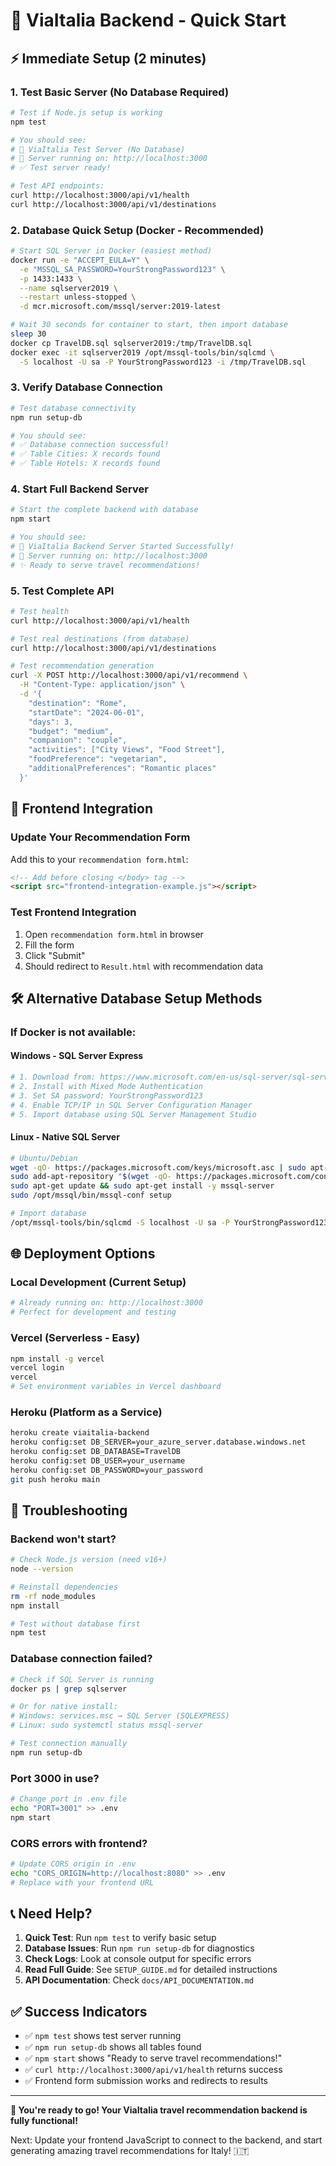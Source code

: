 # 🚀 ViaItalia Backend - Quick Start

## ⚡ Immediate Setup (2 minutes)

### 1. Test Basic Server (No Database Required)
```bash
# Test if Node.js setup is working
npm test

# You should see:
# 🧪 ViaItalia Test Server (No Database)
# 📍 Server running on: http://localhost:3000
# ✅ Test server ready!

# Test API endpoints:
curl http://localhost:3000/api/v1/health
curl http://localhost:3000/api/v1/destinations
```

### 2. Database Quick Setup (Docker - Recommended)
```bash
# Start SQL Server in Docker (easiest method)
docker run -e "ACCEPT_EULA=Y" \
  -e "MSSQL_SA_PASSWORD=YourStrongPassword123" \
  -p 1433:1433 \
  --name sqlserver2019 \
  --restart unless-stopped \
  -d mcr.microsoft.com/mssql/server:2019-latest

# Wait 30 seconds for container to start, then import database
sleep 30
docker cp TravelDB.sql sqlserver2019:/tmp/TravelDB.sql
docker exec -it sqlserver2019 /opt/mssql-tools/bin/sqlcmd \
  -S localhost -U sa -P YourStrongPassword123 -i /tmp/TravelDB.sql
```

### 3. Verify Database Connection
```bash
# Test database connectivity
npm run setup-db

# You should see:
# ✅ Database connection successful!
# ✅ Table Cities: X records found
# ✅ Table Hotels: X records found
```

### 4. Start Full Backend Server
```bash
# Start the complete backend with database
npm start

# You should see:
# 🚀 ViaItalia Backend Server Started Successfully!
# 📍 Server running on: http://localhost:3000
# ✨ Ready to serve travel recommendations!
```

### 5. Test Complete API
```bash
# Test health
curl http://localhost:3000/api/v1/health

# Test real destinations (from database)
curl http://localhost:3000/api/v1/destinations

# Test recommendation generation
curl -X POST http://localhost:3000/api/v1/recommend \
  -H "Content-Type: application/json" \
  -d '{
    "destination": "Rome",
    "startDate": "2024-06-01",
    "days": 3,
    "budget": "medium",
    "companion": "couple",
    "activities": ["City Views", "Food Street"],
    "foodPreference": "vegetarian",
    "additionalPreferences": "Romantic places"
  }'
```

## 📱 Frontend Integration

### Update Your Recommendation Form
Add this to your `recommendation form.html`:
```html
<!-- Add before closing </body> tag -->
<script src="frontend-integration-example.js"></script>
```

### Test Frontend Integration
1. Open `recommendation form.html` in browser
2. Fill the form
3. Click "Submit"
4. Should redirect to `Result.html` with recommendation data

## 🛠️ Alternative Database Setup Methods

### If Docker is not available:

#### Windows - SQL Server Express
```bash
# 1. Download from: https://www.microsoft.com/en-us/sql-server/sql-server-downloads
# 2. Install with Mixed Mode Authentication
# 3. Set SA password: YourStrongPassword123
# 4. Enable TCP/IP in SQL Server Configuration Manager
# 5. Import database using SQL Server Management Studio
```

#### Linux - Native SQL Server
```bash
# Ubuntu/Debian
wget -qO- https://packages.microsoft.com/keys/microsoft.asc | sudo apt-key add -
sudo add-apt-repository "$(wget -qO- https://packages.microsoft.com/config/ubuntu/20.04/mssql-server-2019.list)"
sudo apt-get update && sudo apt-get install -y mssql-server
sudo /opt/mssql/bin/mssql-conf setup

# Import database
/opt/mssql-tools/bin/sqlcmd -S localhost -U sa -P YourStrongPassword123 -i TravelDB.sql
```

## 🌐 Deployment Options

### Local Development (Current Setup)
```bash
# Already running on: http://localhost:3000
# Perfect for development and testing
```

### Vercel (Serverless - Easy)
```bash
npm install -g vercel
vercel login
vercel
# Set environment variables in Vercel dashboard
```

### Heroku (Platform as a Service)
```bash
heroku create viaitalia-backend
heroku config:set DB_SERVER=your_azure_server.database.windows.net
heroku config:set DB_DATABASE=TravelDB
heroku config:set DB_USER=your_username
heroku config:set DB_PASSWORD=your_password
git push heroku main
```

## 🔧 Troubleshooting

### Backend won't start?
```bash
# Check Node.js version (need v16+)
node --version

# Reinstall dependencies
rm -rf node_modules
npm install

# Test without database first
npm test
```

### Database connection failed?
```bash
# Check if SQL Server is running
docker ps | grep sqlserver

# Or for native install:
# Windows: services.msc → SQL Server (SQLEXPRESS)
# Linux: sudo systemctl status mssql-server

# Test connection manually
npm run setup-db
```

### Port 3000 in use?
```bash
# Change port in .env file
echo "PORT=3001" >> .env
npm start
```

### CORS errors with frontend?
```bash
# Update CORS origin in .env
echo "CORS_ORIGIN=http://localhost:8080" >> .env
# Replace with your frontend URL
```

## 📞 Need Help?

1. **Quick Test**: Run `npm test` to verify basic setup
2. **Database Issues**: Run `npm run setup-db` for diagnostics  
3. **Check Logs**: Look at console output for specific errors
4. **Read Full Guide**: See `SETUP_GUIDE.md` for detailed instructions
5. **API Documentation**: Check `docs/API_DOCUMENTATION.md`

## ✅ Success Indicators

- ✅ `npm test` shows test server running
- ✅ `npm run setup-db` shows all tables found
- ✅ `npm start` shows "Ready to serve travel recommendations!"
- ✅ `curl http://localhost:3000/api/v1/health` returns success
- ✅ Frontend form submission works and redirects to results

---

**🎉 You're ready to go! Your ViaItalia travel recommendation backend is fully functional!**

Next: Update your frontend JavaScript to connect to the backend, and start generating amazing travel recommendations for Italy! 🇮🇹